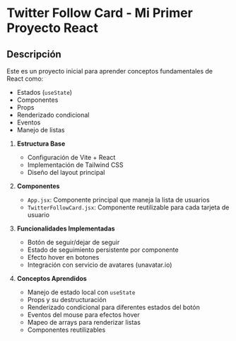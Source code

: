 # Twitter Follow Card - Mi Primer Proyecto React

## Descripción

Este es un proyecto inicial para aprender conceptos fundamentales de React como:

- Estados (`useState`)
- Componentes
- Props
- Renderizado condicional
- Eventos
- Manejo de listas

1. **Estructura Base**

   - Configuración de Vite + React
   - Implementación de Tailwind CSS
   - Diseño del layout principal

2. **Componentes**

   - `App.jsx`: Componente principal que maneja la lista de usuarios
   - `TwitterFollowCard.jsx`: Componente reutilizable para cada tarjeta de usuario

3. **Funcionalidades Implementadas**

   - Botón de seguir/dejar de seguir
   - Estado de seguimiento persistente por componente
   - Efecto hover en botones
   - Integración con servicio de avatares (unavatar.io)

4. **Conceptos Aprendidos**
   - Manejo de estado local con `useState`
   - Props y su destructuración
   - Renderizado condicional para diferentes estados del botón
   - Eventos del mouse para efectos hover
   - Mapeo de arrays para renderizar listas
   - Componentes reutilizables
